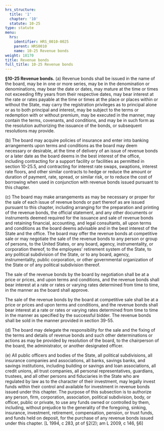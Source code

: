 ```yaml
---
hrs_structure:
  title: '1'
  chapter: '10'
  statute: 10-25
type: statute
menu:
  hrs:
    identifier: HRS_0010-0025
    parent: HRS0010
    name: 10-25 Revenue bonds
weight: 18170
title: Revenue bonds
full_title: 10-25 Revenue bonds
---
```

**§10-25 Revenue bonds.** (a) Revenue bonds shall be issued in the name of the board, may be in one or more series, may be in the denomination or denominations, may bear the date or dates, may mature at the time or times not exceeding fifty years from their respective dates, may bear interest at the rate or rates payable at the time or times at the place or places within or without the State, may carry the registration privileges as to principal alone or as to both principal and interest, may be subject to the terms or redemption with or without premium, may be executed in the manner, may contain the terms, covenants, and conditions, and may be in such form as the resolution authorizing the issuance of the bonds, or subsequent resolutions may provide.

(b) The board may acquire policies of insurance and enter into banking arrangements upon terms and conditions as the board may deem necessary or desirable, at the time of delivery of an issue of revenue bonds or a later date as the board deems in the best interest of the office, including contracting for a support facility or facilities as permitted in section 10-25.5, and contracting for interest rate swaps, swaptions, interest rate floors, and other similar contracts to hedge or reduce the amount or duration of payment, rate, spread, or similar risk, or to reduce the cost of borrowing when used in conjunction with revenue bonds issued pursuant to this chapter.

(c) The board may make arrangements as may be necessary or proper for the sale of each issue of revenue bonds or part thereof as are issued pursuant to this chapter, including arranging for the preparation and printing of the revenue bonds, the official statement, and any other documents or instruments deemed required for the issuance and sale of revenue bonds and retaining financial, accounting, and legal consultants, all upon terms and conditions as the board deems advisable and in the best interest of the State and the office. The board may offer the revenue bonds at competitive sale or may negotiate the sale of the revenue bonds to any person or group of persons, to the United States, or any board, agency, instrumentality, or corporation thereof, to the employees' retirement system of the State, to any political subdivision of the State, or to any board, agency, instrumentality, public corporation, or other governmental organization of the State or of any political subdivision thereof.

The sale of the revenue bonds by the board by negotiation shall be at a price or prices, and upon terms and conditions, and the revenue bonds shall bear interest at a rate or rates or varying rates determined from time to time, in the manner as the board shall approve.

The sale of the revenue bonds by the board at competitive sale shall be at a price or prices and upon terms and conditions, and the revenue bonds shall bear interest at a rate or rates or varying rates determined from time to time in the manner as specified by the successful bidder. The revenue bonds shall be sold in the manner provided in section 39-55.

(d) The board may delegate the responsibility for the sale and the fixing of the terms and details of revenue bonds and such other determinations or actions as may be provided by resolution of the board, to the chairperson of the board, the administrator, or another designated officer.

(e) All public officers and bodies of the State, all political subdivisions, all insurance companies and associations, all banks, savings banks, and savings institutions, including building or savings and loan associations, all credit unions, all trust companies, all personal representatives, guardians, trustees, and all other persons and fiduciaries in the State who are regulated by law as to the character of their investment, may legally invest funds within their control and available for investment in revenue bonds issued under this chapter. The purpose of this subsection is to authorize any person, firm, corporation, association, political subdivision, body, or officer, public or private, to use any funds owned or controlled by them, including, without prejudice to the generality of the foregoing, sinking, insurance, investment, retirement, compensation, pension, or trust funds, and funds held on deposit, for the purchase of any revenue bonds issued under this chapter. [L 1994, c 283, pt of §2(2); am L 2009, c 146, §6]